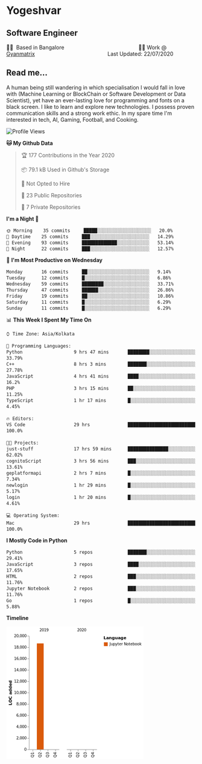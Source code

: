 # Yogeshvar

## Software Engineer

🏂🏻  Based in Bangalore                                          ​        👨‍💻 Work @ [Gyanmatrix](https://gyanmatrix.com)                                                 Last Updated: 22/07/2020


## Read me...

A human being still wandering in which specialisation I would fall in love with (Machine Learning or BlockChain or Software Development or Data Scientist), yet have an ever-lasting love for programming and fonts on a black screen. I like to learn and explore new technologies. I possess proven communication skills and a strong work ethic. In my spare time I'm interested in tech, AI, Gaming, Football, and Cooking.

<!--START_SECTION:waka-->
![Profile Views](http://img.shields.io/badge/Profile%20Views-1-blue)

**🐱 My Github Data** 

> 🏆 177 Contributions in the Year 2020
 > 
> 📦 79.1 kB Used in Github's Storage 
 > 
> 🚫 Not Opted to Hire
 > 
> 📜 23 Public Repositories
 > 
> 🔑 7 Private Repositories 

**I'm a Night 🦉** 

```text
🌞 Morning    35 commits     █████░░░░░░░░░░░░░░░░░░░░   20.0% 
🌆 Daytime    25 commits     ███░░░░░░░░░░░░░░░░░░░░░░   14.29% 
🌃 Evening    93 commits     █████████████░░░░░░░░░░░░   53.14% 
🌙 Night      22 commits     ███░░░░░░░░░░░░░░░░░░░░░░   12.57%

```
📅 **I'm Most Productive on Wednesday** 

```text
Monday       16 commits     ██░░░░░░░░░░░░░░░░░░░░░░░   9.14% 
Tuesday      12 commits     █░░░░░░░░░░░░░░░░░░░░░░░░   6.86% 
Wednesday    59 commits     ████████░░░░░░░░░░░░░░░░░   33.71% 
Thursday     47 commits     ██████░░░░░░░░░░░░░░░░░░░   26.86% 
Friday       19 commits     ██░░░░░░░░░░░░░░░░░░░░░░░   10.86% 
Saturday     11 commits     █░░░░░░░░░░░░░░░░░░░░░░░░   6.29% 
Sunday       11 commits     █░░░░░░░░░░░░░░░░░░░░░░░░   6.29%

```


📊 **This Week I Spent My Time On** 

```text
⌚︎ Time Zone: Asia/Kolkata

💬 Programming Languages: 
Python                   9 hrs 47 mins       ████████░░░░░░░░░░░░░░░░░   33.79% 
C++                      8 hrs 3 mins        ███████░░░░░░░░░░░░░░░░░░   27.78% 
JavaScript               4 hrs 41 mins       ████░░░░░░░░░░░░░░░░░░░░░   16.2% 
PHP                      3 hrs 15 mins       ██░░░░░░░░░░░░░░░░░░░░░░░   11.25% 
TypeScript               1 hr 17 mins        █░░░░░░░░░░░░░░░░░░░░░░░░   4.45%

🔥 Editors: 
VS Code                  29 hrs              █████████████████████████   100.0%

🐱‍💻 Projects: 
just-stuff               17 hrs 59 mins      ███████████████░░░░░░░░░░   62.02% 
cognitoScript            3 hrs 56 mins       ███░░░░░░░░░░░░░░░░░░░░░░   13.61% 
geplatformapi            2 hrs 7 mins        █░░░░░░░░░░░░░░░░░░░░░░░░   7.34% 
newlogin                 1 hr 29 mins        █░░░░░░░░░░░░░░░░░░░░░░░░   5.17% 
login                    1 hr 20 mins        █░░░░░░░░░░░░░░░░░░░░░░░░   4.61%

💻 Operating System: 
Mac                      29 hrs              █████████████████████████   100.0%

```

**I Mostly Code in Python** 

```text
Python                   5 repos             ███████░░░░░░░░░░░░░░░░░░   29.41% 
JavaScript               3 repos             ████░░░░░░░░░░░░░░░░░░░░░   17.65% 
HTML                     2 repos             ███░░░░░░░░░░░░░░░░░░░░░░   11.76% 
Jupyter Notebook         2 repos             ███░░░░░░░░░░░░░░░░░░░░░░   11.76% 
Go                       1 repos             █░░░░░░░░░░░░░░░░░░░░░░░░   5.88%

```


**Timeline**

![Chart not found](https://github.com/yogeshvar/yogeshvar/blob/master/charts/bar_graph.png) 


<!--END_SECTION:waka-->
